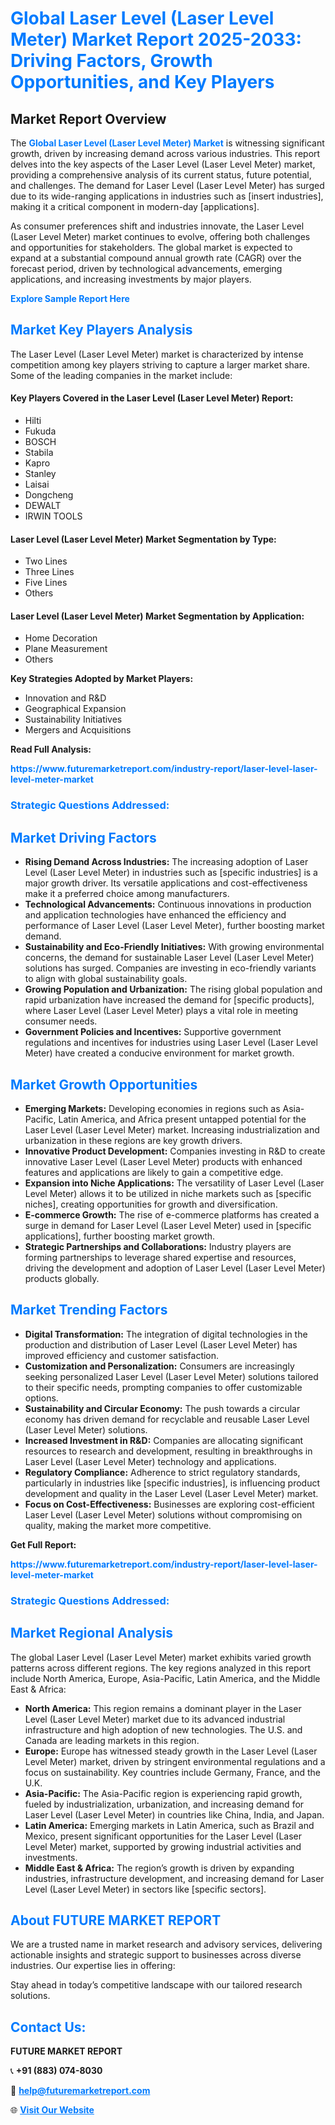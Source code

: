 <h1 style="color: #007BFF;">Global Laser Level (Laser Level Meter) Market Report 2025-2033: Driving Factors, Growth Opportunities, and Key Players</h1>

<section id="overview">
<h2>Market Report Overview</h2>
<p>The <a href="https://www.futuremarketreport.com/industry-report/laser-level-laser-level-meter-market" style="color: #007BFF; text-decoration: none;"><strong>Global Laser Level (Laser Level Meter) Market</strong></a> is witnessing significant growth, driven by increasing demand across various industries. This report delves into the key aspects of the Laser Level (Laser Level Meter) market, providing a comprehensive analysis of its current status, future potential, and challenges. The demand for Laser Level (Laser Level Meter) has surged due to its wide-ranging applications in industries such as [insert industries], making it a critical component in modern-day [applications].</p>
<p>As consumer preferences shift and industries innovate, the Laser Level (Laser Level Meter) market continues to evolve, offering both challenges and opportunities for stakeholders. The global market is expected to expand at a substantial compound annual growth rate (CAGR) over the forecast period, driven by technological advancements, emerging applications, and increasing investments by major players.</p>
</section>

<section id="overview">
<p><a href="https://www.futuremarketreport.com/request-sample/reportId=106481" style="color: #007BFF; text-decoration: none;"><strong>Explore Sample Report Here</strong></a></p>
</section>

<section id="key-players">
<h2 style="color: #007BFF;">Market Key Players Analysis</h2>
<p>The Laser Level (Laser Level Meter) market is characterized by intense competition among key players striving to capture a larger market share. Some of the leading companies in the market include:</p>
<h4>Key Players Covered in the Laser Level (Laser Level Meter) Report:</h4>
<ul><li>Hilti</li><li>Fukuda</li><li>BOSCH</li><li>Stabila</li><li>Kapro</li><li>Stanley</li><li>Laisai</li><li>Dongcheng</li><li>DEWALT</li><li>IRWIN TOOLS</li></ul>
<h4>Laser Level (Laser Level Meter) Market Segmentation by Type:</h4>
<ul><li>Two Lines</li><li>Three Lines</li><li>Five Lines</li><li>Others</li></ul>

<h4>Laser Level (Laser Level Meter) Market Segmentation by Application:</h4>
<ul><li>Home Decoration</li><li>Plane Measurement</li><li>Others</li></ul>
<p><strong>Key Strategies Adopted by Market Players:</strong></p>
<ul>
<li>Innovation and R&D</li>
<li>Geographical Expansion</li>
<li>Sustainability Initiatives</li>
<li>Mergers and Acquisitions</li>
</ul>
</section>

<section>
<p><strong>Read Full Analysis: </strong></p><a href="https://www.futuremarketreport.com/industry-report/laser-level-laser-level-meter-market" style="color: #007BFF; text-decoration: none;"><strong>https://www.futuremarketreport.com/industry-report/laser-level-laser-level-meter-market</strong></a>
<h3 style="color: #007BFF;">Strategic Questions Addressed:</h3>
</section>

<section id="driving-factors">
<h2 style="color: #007BFF;">Market Driving Factors</h2>
<ul>
<li><strong>Rising Demand Across Industries:</strong> The increasing adoption of Laser Level (Laser Level Meter) in industries such as [specific industries] is a major growth driver. Its versatile applications and cost-effectiveness make it a preferred choice among manufacturers.</li>
<li><strong>Technological Advancements:</strong> Continuous innovations in production and application technologies have enhanced the efficiency and performance of Laser Level (Laser Level Meter), further boosting market demand.</li>
<li><strong>Sustainability and Eco-Friendly Initiatives:</strong> With growing environmental concerns, the demand for sustainable Laser Level (Laser Level Meter) solutions has surged. Companies are investing in eco-friendly variants to align with global sustainability goals.</li>
<li><strong>Growing Population and Urbanization:</strong> The rising global population and rapid urbanization have increased the demand for [specific products], where Laser Level (Laser Level Meter) plays a vital role in meeting consumer needs.</li>
<li><strong>Government Policies and Incentives:</strong> Supportive government regulations and incentives for industries using Laser Level (Laser Level Meter) have created a conducive environment for market growth.</li>
</ul>
</section>

<section id="growth-opportunities">
<h2 style="color: #007BFF;">Market Growth Opportunities</h2>
<ul>
<li><strong>Emerging Markets:</strong> Developing economies in regions such as Asia-Pacific, Latin America, and Africa present untapped potential for the Laser Level (Laser Level Meter) market. Increasing industrialization and urbanization in these regions are key growth drivers.</li>
<li><strong>Innovative Product Development:</strong> Companies investing in R&D to create innovative Laser Level (Laser Level Meter) products with enhanced features and applications are likely to gain a competitive edge.</li>
<li><strong>Expansion into Niche Applications:</strong> The versatility of Laser Level (Laser Level Meter) allows it to be utilized in niche markets such as [specific niches], creating opportunities for growth and diversification.</li>
<li><strong>E-commerce Growth:</strong> The rise of e-commerce platforms has created a surge in demand for Laser Level (Laser Level Meter) used in [specific applications], further boosting market growth.</li>
<li><strong>Strategic Partnerships and Collaborations:</strong> Industry players are forming partnerships to leverage shared expertise and resources, driving the development and adoption of Laser Level (Laser Level Meter) products globally.</li>
</ul>
</section>

<section id="trending-factors">
<h2 style="color: #007BFF;">Market Trending Factors</h2>
<ul>
<li><strong>Digital Transformation:</strong> The integration of digital technologies in the production and distribution of Laser Level (Laser Level Meter) has improved efficiency and customer satisfaction.</li>
<li><strong>Customization and Personalization:</strong> Consumers are increasingly seeking personalized Laser Level (Laser Level Meter) solutions tailored to their specific needs, prompting companies to offer customizable options.</li>
<li><strong>Sustainability and Circular Economy:</strong> The push towards a circular economy has driven demand for recyclable and reusable Laser Level (Laser Level Meter) solutions.</li>
<li><strong>Increased Investment in R&D:</strong> Companies are allocating significant resources to research and development, resulting in breakthroughs in Laser Level (Laser Level Meter) technology and applications.</li>
<li><strong>Regulatory Compliance:</strong> Adherence to strict regulatory standards, particularly in industries like [specific industries], is influencing product development and quality in the Laser Level (Laser Level Meter) market.</li>
<li><strong>Focus on Cost-Effectiveness:</strong> Businesses are exploring cost-efficient Laser Level (Laser Level Meter) solutions without compromising on quality, making the market more competitive.</li>
</ul>
</section>

<section>
<p><strong>Get Full Report: </strong></p><a href="https://www.futuremarketreport.com/industry-report/laser-level-laser-level-meter-market" style="color: #007BFF; text-decoration: none;"><strong>https://www.futuremarketreport.com/industry-report/laser-level-laser-level-meter-market</strong></a>
<h3 style="color: #007BFF;">Strategic Questions Addressed:</h3>
</section>


<section id="regional-analysis">
<h2 style="color: #007BFF;">Market Regional Analysis</h2>
<p>The global Laser Level (Laser Level Meter) market exhibits varied growth patterns across different regions. The key regions analyzed in this report include North America, Europe, Asia-Pacific, Latin America, and the Middle East & Africa:</p>
<ul>
<li><strong>North America:</strong> This region remains a dominant player in the Laser Level (Laser Level Meter) market due to its advanced industrial infrastructure and high adoption of new technologies. The U.S. and Canada are leading markets in this region.</li>
<li><strong>Europe:</strong> Europe has witnessed steady growth in the Laser Level (Laser Level Meter) market, driven by stringent environmental regulations and a focus on sustainability. Key countries include Germany, France, and the U.K.</li>
<li><strong>Asia-Pacific:</strong> The Asia-Pacific region is experiencing rapid growth, fueled by industrialization, urbanization, and increasing demand for Laser Level (Laser Level Meter) in countries like China, India, and Japan.</li>
<li><strong>Latin America:</strong> Emerging markets in Latin America, such as Brazil and Mexico, present significant opportunities for the Laser Level (Laser Level Meter) market, supported by growing industrial activities and investments.</li>
<li><strong>Middle East & Africa:</strong> The region’s growth is driven by expanding industries, infrastructure development, and increasing demand for Laser Level (Laser Level Meter) in sectors like [specific sectors].</li>
</ul>
</section>

<footer>
<h2 style="color: #007BFF;">About FUTURE MARKET REPORT</h2>
<p>We are a trusted name in market research and advisory services, delivering actionable insights and strategic support to businesses across diverse industries. Our expertise lies in offering:</p>

<p>Stay ahead in today’s competitive landscape with our tailored research solutions.</p>

<h2 style="color: #007BFF;">Contact Us:</h2>
<p><strong>FUTURE MARKET REPORT</strong></p>
<p>📞 <strong>+91 (883) 074-8030</strong></p>
<p>📧 <strong><a href="mailto:help@futuremarketreport.com" style="color: #007BFF;">help@futuremarketreport.com</a></strong></p>
<p>🌐 <strong><a href="https://www.futuremarketreport.com/" style="color: #007BFF;">Visit Our Website</a></strong></p>
</footer>